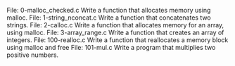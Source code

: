 File: 0-malloc_checked.c Write a function that allocates memory using malloc.
File: 1-string_nconcat.c Write a function that concatenates two strings.
File: 2-calloc.c Write a function that allocates memory for an array, using malloc.
File: 3-array_range.c Write a function that creates an array of integers. 
File: 100-realloc.c Write a function that reallocates a memory block using malloc and free
File: 101-mul.c Write a program that multiplies two positive numbers.
